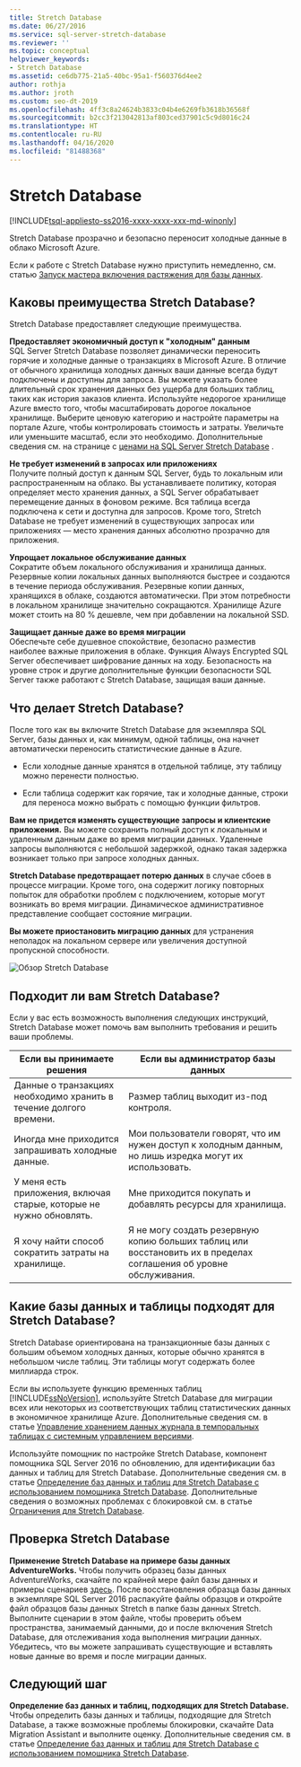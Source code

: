 ```yaml
---
title: Stretch Database
ms.date: 06/27/2016
ms.service: sql-server-stretch-database
ms.reviewer: ''
ms.topic: conceptual
helpviewer_keywords:
- Stretch Database
ms.assetid: ce6db775-21a5-40bc-95a1-f560376d4ee2
author: rothja
ms.author: jroth
ms.custom: seo-dt-2019
ms.openlocfilehash: 4ff3c8a24624b3833c04b4e6269fb3618b36568f
ms.sourcegitcommit: b2cc3f213042813af803ced37901c5c9d8016c24
ms.translationtype: HT
ms.contentlocale: ru-RU
ms.lasthandoff: 04/16/2020
ms.locfileid: "81488368"
---
```

# <a name="stretch-database"></a>Stretch Database
[!INCLUDE[tsql-appliesto-ss2016-xxxx-xxxx-xxx-md-winonly](../../includes/tsql-appliesto-ss2016-xxxx-xxxx-xxx-md-winonly.md)]


  Stretch Database прозрачно и безопасно переносит холодные данные в облако Microsoft Azure.  
  
 Если к работе с Stretch Database нужно приступить немедленно, см. статью [Запуск мастера включения растяжения для базы данных](../../sql-server/stretch-database/get-started-by-running-the-enable-database-for-stretch-wizard.md).  
  
## <a name="what-are-the-benefits-of-stretch-database"></a>Каковы преимущества Stretch Database?  
 Stretch Database предоставляет следующие преимущества.  
  
 **Предоставляет экономичный доступ к "холодным" данным**  
 SQL Server Stretch Database позволяет динамически переносить горячие и холодные данные о транзакциях в Microsoft Azure. В отличие от обычного хранилища холодных данных ваши данные всегда будут подключены и доступны для запроса. Вы можете указать более длительный срок хранения данных без ущерба для больших таблиц, таких как история заказов клиента. Используйте недорогое хранилище Azure вместо того, чтобы масштабировать дорогое локальное хранилище. Выберите ценовую категорию и настройте параметры на портале Azure, чтобы контролировать стоимость и затраты. Увеличьте или уменьшите масштаб, если это необходимо. Дополнительные сведения см. на странице с [ценами на SQL Server Stretch Database](https://azure.microsoft.com/pricing/details/sql-server-stretch-database/) .  
  
 **Не требует изменений в запросах или приложениях**  
 Получите полный доступ к данным SQL Server, будь то локальным или распространенным на облако.  Вы устанавливаете политику, которая определяет место хранения данных, а SQL Server обрабатывает перемещение данных в фоновом режиме. Вся таблица всегда подключена к сети и доступна для запросов. Кроме того, Stretch Database не требует изменений в существующих запросах или приложениях — место хранения данных абсолютно прозрачно для приложения.  
  
 **Упрощает локальное обслуживание данных**  
 Сократите объем локального обслуживания и хранилища данных. Резервные копии локальных данных выполняются быстрее и создаются в течение периода обслуживания. Резервные копии данных, хранящихся в облаке, создаются автоматически. При этом потребности в локальном хранилище значительно сокращаются. Хранилище Azure может стоить на 80 % дешевле, чем при добавлении на локальной SSD.  
  
 **Защищает данные даже во время миграции**  
 Обеспечьте себе душевное спокойствие, безопасно разместив наиболее важные приложения в облаке. Функция Always Encrypted SQL Server обеспечивает шифрование данных на ходу. Безопасность на уровне строк и другие дополнительные функции безопасности SQL Server также работают с Stretch Database, защищая ваши данные.  
  
## <a name="what-does-stretch-database-do"></a>Что делает Stretch Database?  
 После того как вы включите Stretch Database для экземпляра SQL Server, базы данных и, как минимум, одной таблицы, она начнет автоматически переносить статистические данные в Azure.  
  
-   Если холодные данные хранятся в отдельной таблице, эту таблицу можно перенести полностью.  
  
-   Если таблица содержит как горячие, так и холодные данные, строки для переноса можно выбрать с помощью функции фильтров.

**Вам не придется изменять существующие запросы и клиентские приложения.** Вы можете сохранить полный доступ к локальным и удаленным данным даже во время миграции данных. Удаленные запросы выполняются с небольшой задержкой, однако такая задержка возникает только при запросе холодных данных.

**Stretch Database предотвращает потерю данных** в случае сбоев в процессе миграции. Кроме того, она содержит логику повторных попыток для обработки проблем с подключением, которые могут возникать во время миграции. Динамическое административное представление сообщает состояние миграции.

**Вы можете приостановить миграцию данных** для устранения неполадок на локальном сервере или увеличения доступной пропускной способности.  
  
 ![Обзор Stretch Database](../../sql-server/stretch-database/media/stretch-overview.png "Обзор Stretch Database")  
  
## <a name="is-stretch-database-for-you"></a>Подходит ли вам Stretch Database?  
 Если у вас есть возможность выполнения следующих инструкций, Stretch Database может помочь вам выполнить требования и решить ваши проблемы.  
  
|Если вы принимаете решения|Если вы администратор базы данных|  
|--------------------------------|---------------------|  
|Данные о транзакциях необходимо хранить в течение долгого времени.|Размер таблиц выходит из-под контроля.|  
|Иногда мне приходится запрашивать холодные данные.|Мои пользователи говорят, что им нужен доступ к холодным данным, но лишь изредка могут их использовать.|  
|У меня есть приложения, включая старые, которые не нужно обновлять.|Мне приходится покупать и добавлять ресурсы для хранилища.|  
|Я хочу найти способ сократить затраты на хранилище.|Я не могу создать резервную копию больших таблиц или восстановить их в пределах соглашения об уровне обслуживания.|  
  
## <a name="what-kind-of-databases-and-tables-are-candidates-for-stretch-database"></a>Какие базы данных и таблицы подходят для Stretch Database?  
 Stretch Database ориентирована на транзакционные базы данных с большим объемом холодных данных, которые обычно хранятся в небольшом числе таблиц. Эти таблицы могут содержать более миллиарда строк.  
  
 Если вы используете функцию временных таблиц [!INCLUDE[ssNoVersion](../../includes/ssnoversion-md.md)], используйте Stretch Database для миграции всех или некоторых из соответствующих таблиц статистических данных в экономичное хранилище Azure. Дополнительные сведения см. в статье [Управление хранением данных журнала в темпоральных таблицах с системным управлением версиями](../../relational-databases/tables/manage-retention-of-historical-data-in-system-versioned-temporal-tables.md).  
  
 Используйте помощник по настройке Stretch Database, компонент помощника SQL Server 2016 по обновлению, для идентификации баз данных и таблиц для Stretch Database. Дополнительные сведения см. в статье [Определение баз данных и таблиц для Stretch Database с использованием помощника Stretch Database](../../sql-server/stretch-database/stretch-database-databases-and-tables-stretch-database-advisor.md). Дополнительные сведения о возможных проблемах с блокировкой см. в статье [Ограничения для Stretch Database](../../sql-server/stretch-database/limitations-for-stretch-database.md).  

## <a name="test-drive-stretch-database"></a>Проверка Stretch Database  
 **Применение Stretch Database на примере базы данных AdventureWorks.** Чтобы получить образец базы данных AdventureWorks, скачайте по крайней мере файл базы данных и примеры сценариев [здесь](https://github.com/microsoft/sql-server-samples/releases/tag/adventureworks). После восстановления образца базы данных в экземпляре SQL Server 2016 распакуйте файлы образцов и откройте файл образцов базы данных Stretch в папке базы данных Stretch. Выполните сценарии в этом файле, чтобы проверить объем пространства, занимаемый данными, до и после включения Stretch Database, для отслеживания хода выполнения миграции данных. Убедитесь, что вы можете запрашивать существующие и вставлять новые данные во время и после миграции данных.  
  
## <a name="next-step"></a>Следующий шаг  
 **Определение баз данных и таблиц, подходящих для Stretch Database.** Чтобы определить базы данных и таблицы, подходящие для Stretch Database, а также возможные проблемы блокировки, скачайте Data Migration Assistant и выполните оценку. Дополнительные сведения см. в статье [Определение баз данных и таблиц для Stretch Database с использованием помощника Stretch Database](../../sql-server/stretch-database/stretch-database-databases-and-tables-stretch-database-advisor.md).  
  
  
